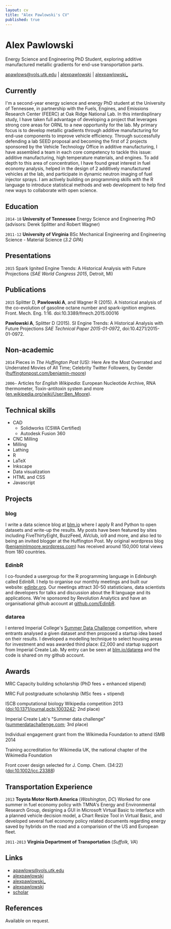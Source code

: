 ```yaml
---
layout: cv
title: "Alex Pawlowski's CV"
published: true
---
```



# Alex Pawlowski
Energy Science and Engineering PhD Student, exploring additive manufactured metallic gradients for end-use transportation parts.

<div id="webaddress">
<a href="mailto:apawlows@vols.utk.edu">apawlows@vols.utk.edu</a>
|
<i class="fa fa-github"></i> <a href="http://github.com/alexpawlowski">alexpawlowski</a>
|
<i class="fa fa-twitter"></i> <a href="http://twitter.com/alexpawlowski_">alexpawlowski_</a>
</div>


## Currently

I'm a second-year energy science and energy PhD student at the University of Tennessee, in partnership with the Fuels, Engines, and Emissions Research Center (FEERC) at Oak Ridge National Lab. In this interdisplinary study, I have taken full advantage of developing a project that leverages strong core areas for ORNL to a new opportunity for the lab. My primary focus is to develop metallic gradients through additive manufacturing for end-use components to improve vehicle efficiency. Through successfully defending a lab SEED proposal and becoming the first of 2 projects sponsored by the Vehicle Technology Office in additive manufacturing, I have assembled a team in each core competency to tackle this issue: additive manufacturing, high temperature materials, and engines. To add depth to this area of concentration, I have found great interest in fuel economy analysis, helped in the design of 2 additively manufactured vehicles at the lab, and participate in dynamic neutron imaging of fuel injector sprays. I am actively building on programming skills with the R language to introduce statistical methods and web development to help find new ways to collaborate with open science.

## Education

`2014-18`
__University of Tennessee__ Energy Science and Engineering PhD (advisors: Derek Splitter and Robert Wagner)

`2011-12`
__University of Virginia__ BSc Mechanical Engineering and Engineering Science - Material Science (_3.2 GPA_)

## Presentations

`2015`
Spark Ignited Engine Trends: A Historical Analysis with Future Projections (_SAE World Congress 2015_, Detroit, MI)
<!--
### Tutorials

`2014`
WikiProject Computational Biology half-day tutorial (_ISMB_, Boston, USA)

### Talks

`2015`
EdinbR: The Edinburgh R usergroup (_various_)

### Posters

`2015`
-->

## Publications

<!-- ### Journals -->

`2015`
Splitter D, __Pawlowski A__, and Wagner R (2015). A historical analysis of the co-evolution of gasoline octane number and spark-ignition engines. Front. Mech. Eng. 1:16. doi:10.3389/fmech.2015.00016

__Pawlowski A__, Splitter D (2015). SI Engine Trends: A Historical Analysis with Future Projections _SAE Technical Paper 2015-01-0972_, doi:10.4271/2015-01-0972.


## Non-academic

`2014` Pieces in _The Huffington Post_ (US): Here Are the Most Overrated and Underrated Movies of All Time; Celebrity Twitter Followers, by Gender ([huffingtonpost.com/benjamin-moore](http://www.huffingtonpost.com/benjamin-moore/))

`2006–` Articles for _English Wikipedia_: European Nucleotide Archive, RNA thermometer, Toxin-antitoxin system and more ([en.wikipedia.org/wiki/User:Ben_Moore](https://en.wikipedia.org/wiki/User:Ben_Moore)).

## Technical skills

* CAD
	* Solidworks (CSWA Certified)
    * Autodesk Fusion 360
* CNC Milling
* Milling
* Lathing
* R
* LaTeX
* Inkscape
* Data visualization
* HTML and CSS
* Javascript

## Projects

### blog

I write a data science blog at [blm.io](http://blm.io) where I apply R and Python to open datasets and write-up the results. My posts have been featured by sites including FiveThirtyEight, BuzzFeed, AVclub, io9 and more, and also led to being an invited blogger at the Huffington Post. My original wordpress blog ([benjaminlmoore.wordpress.com](http://benjaminlmoore.wordpress.com)) has received around 150,000 total views from 180 countries.

### EdinbR
I co-founded a usergroup for the R programming language in Edinburgh called EdinbR. I help to organise our monthly meetings and built our website: [edinbr.org](http://edinbr.org). Our meetings attract 30-50 statisticians, data scientists and developers for talks and discussion about the R language and its applications. We're sponsored by Revolution Analytics and have an organisational github account at [github.com/EdinbR](https://github.com/EdinbR).

### datarea

I entered Imperial College's [Summer Data Challenge](https://www.imperial.ac.uk/data-science/education/summer-data-challenge/) competition, where entrants analysed a given dataset and then proposed a startup idea based on their results. I developed a modelling technique to select housing areas for investment and was awarded third place: £2,000 and startup support from Imperial Create Lab. My entry can be seen at [blm.io/datarea](http://blm.io/datarea) and the code is shared on my github account.

## Awards

MRC Capacity building scholarship (PhD fees + enhanced stipend)

MRC Full postgraduate scholarship (MSc fees + stipend)

ISCB computational biology Wikipedia competition 2013 ([doi:10.1371/journal.pcbi.1003242](http://dx.doi.org/10.1371/journal.pcbi.1003242); 2nd place)

Imperial Create Lab's "Summer data challenge" ([summerdatachallenge.com](http://summerdatachallenge.com); 3rd place)

Individual engagement grant from the Wikimedia Foundation to attend ISMB 2014

Training accreditation for Wikimedia UK, the national chapter of the Wikimedia Foundation

Front cover design selected for J. Comp. Chem. (34:22) ([doi:10.1002/jcc.23388](http://dx.doi.org/10.1002/jcc.23388))

## Transportation Experience

`2013`
__Toyota Motor North America__ (_Washington, DC_)
Worked for one summer in fuel economy policy with TMNA's Energy and Environmental Research Group, designing a GUI in Microsoft Virtual Basic to interface with a planned vehicle decision model, a Chart Resize Tool in Virtual Basic, and developed several fuel economy policy related documents regarding energy saved by hybrids on the road and a comparision of the US and European fleet. 

`2011-2013`
__Virginia Department of Transportation__ (_Suffolk, VA_)


## Links

* <i class="fa fa-envelope"></i> <a href="mailto:apawlows@vols.utk.edu">apawlows@vols.utk.edu</a><br />
* <i class="fa fa-github"></i> <a href="http://github.com/alexpawlowski">alexpawlowski</a><br />
*  <i class="fa fa-twitter"></i> <a href="http://twitter.com/alexpawlowski_">alexpawlowski_</a><br />
*  <i class="fa fa-stack-overflow"></i> <a href="http://stackoverflow.com/users/5640617/alex-pawlowski">alexpawlowski</a>
* <i class="fa fa-google"></i> <a href="https://scholar.google.com/citations?user=MLhGOi4AAAAJ">scholar</a>

## References

Available on request.

<!-- ### Footer

Last updated: December 2015 -->
